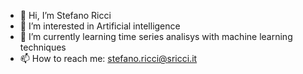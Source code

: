 - 👋 Hi, I’m Stefano Ricci
- 👀 I’m interested in Artificial intelligence
- 🌱 I’m currently learning time series analisys with machine learning techniques
- 📫 How to reach me: stefano.ricci@sricci.it

<!---
MasterDS2021/MasterDS2021 is a ✨ special ✨ repository because its `README.md` (this file) appears on your GitHub profile.
You can click the Preview link to take a look at your changes.
--->
